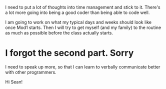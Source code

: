 I need to put a lot of thoughts into time management and stick to it.
There's a lot more going into being a good coder than being able to code well.

I am going to work on what my typical days and weeks should look like once Mod1 starts. Then I will try to get myself (and my family) to the routine as much as possible before the class actually starts.

# I forgot the second part. Sorry
I need to speak up more, so that I can learn to verbally communicate better with other programmers.

Hi Sean!
